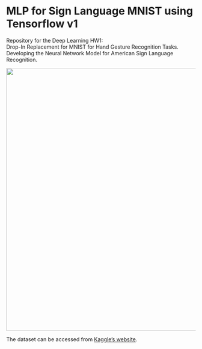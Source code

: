 # MLP for Sign Language MNIST using Tensorflow v1
Repository for the Deep Learning HW1:  
Drop-In Replacement for MNIST for Hand Gesture Recognition Tasks.
Developing the Neural Network Model for American Sign Language Recognition.

<img src="https://user-images.githubusercontent.com/82322980/141560796-f86d84c4-49f7-4a3d-9673-93c5781955ba.png" width="700"/>

The dataset can be accessed from [Kaggle’s website](https://www.kaggle.com/datamunge/sign-language-mnist). 

